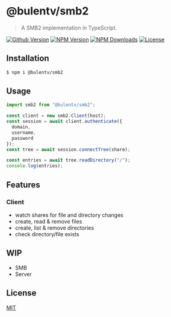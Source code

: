 # @bulentv/smb2

> A SMB2 implementation in TypeScript.

[![Github Version](https://img.shields.io/github/release/bulentv/smb2.svg)](https://github.com/ardean/smb2)
[![NPM Version](https://img.shields.io/npm/v/@bulentv/smb2.svg)](https://npmjs.org/package/@stifani/smb2)
[![NPM Downloads](https://img.shields.io/npm/dm/@bulentv/smb2.svg)](https://npmjs.org/package/@stifani/smb2)
[![License](https://img.shields.io/npm/l/@bulentv/smb2.svg)](LICENSE.md)

## Installation
```sh
$ npm i @bulentv/smb2
```

## Usage
```ts
import smb2 from "@bulentv/smb2";

const client = new smb2.Client(host);
const session = await client.authenticate({
  domain,
  username,
  password
});
const tree = await session.connectTree(share);

const entries = await tree.readDirectory("/");
console.log(entries);
```

## Features

### Client
- watch shares for file and directory changes
- create, read & remove files
- create, list & remove directories
- check directory/file exists

## WIP
- SMB
- Server

## License

[MIT](LICENSE.md)
